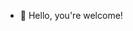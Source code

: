 - 👋 Hello, you're welcome!

<!---
victor-archie/victor-archie is a ✨ special ✨ repository because its `README.md` (this file) appears on your GitHub profile.
You can click the Preview link to take a look at your changes.
--->
